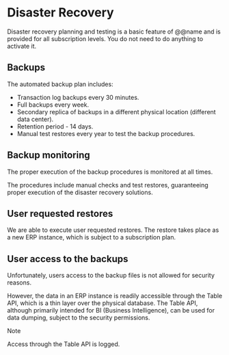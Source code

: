 # Disaster Recovery

Disaster recovery planning and testing is a basic feature of @@name and is provided for all subscription levels.
You do not need to do anything to activate it.

## Backups

The automated backup plan includes:

* Transaction log backups every 30 minutes.
* Full backups every week.
* Secondary replica of backups in a different physical location (different data center).
* Retention period - 14 days.
* Manual test restores every year to test the backup procedures.

## Backup monitoring

The proper execution of the backup procedures is monitored at all times.

The procedures include manual checks and test restores, guaranteeing proper execution of the disaster recovery solutions.

## User requested restores

We are able to execute user requested restores.
The restore takes place as a new ERP instance, which is subject to a subscription plan.

## User access to the backups

Unfortunately, users access to the backup files is not allowed for security reasons.

However, the data in an ERP instance is readily accessible through the Table API, which is a thin layer over the physical database.
The Table API, although primarily intended for BI (Business Intelligence), can be used for data dumping, subject to the security permissions.

> [!note]
> Access through the Table API is logged.
